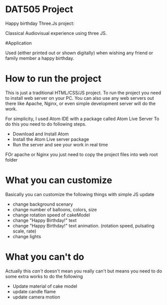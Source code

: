 
# DAT505 Project
Happy birthday Three.Js project:

Classical Audiovisual experience using three JS.

#Application

Used (either printed out or shown digitally) when wishing any friend or family member a happy birthday.  


# How to run the project
This is just a traditional HTML/CSS/JS project.
To run the project you need to install web server on your PC.
You can also use any web servers out there like Apache, Nginx, or even simple development server will do the work.

For simplicity, I used Atom IDE with a package called Atom Live Server
To do this you need to do following steps.
 - Download and Install Atom
 - Install the Atom Live server package
 - Run the server and see your work in real time


FOr apache or Nginx you just need to copy the project files into web root folder

# What you can customize
Basically you can customize the following things with simple JS update
 - change background scenary
 - change number of balloons, colors, size
 - change rotation speed of cakeModel
 - change "Happy Birthday!" text
 - change "Happy Birthday!" text animation. (rotation speed, pulsating scale, rate)
 - change lights

# What you can't do
Actually this *can't* doesn't mean you really can't but means you need to do some extra works to do the following
 - Update material of cake model
 - update candle flame
 - update camera motion
